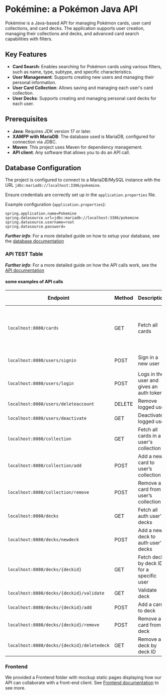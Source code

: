 # Pokémine: a Pokémon Java API

Pokémine is a Java-based API for managing Pokémon cards, user card collections, and card decks. The application supports user creation, managing their collections and decks, and advanced card search capabilities with filters.

## Key Features

- **Card Search**: Enables searching for Pokémon cards using various filters, such as name, type, subtype, and specific characteristics.
- **User Management**: Supports creating new users and managing their personal information.
- **User Card Collection**: Allows saving and managing each user's card collection.
- **User Decks**: Supports creating and managing personal card decks for each user.

## Prerequisites

- **Java**: Requires JDK version 17 or later.
- **XAMPP with MariaDB**: The database used is MariaDB, configured for connection via JDBC.
- **Maven**: This project uses Maven for dependency management.
- **API client**: Any software that allows you to do an API call.

## Database Configuration

The project is configured to connect to a MariaDB/MySQL instance with the URL `jdbc:mariadb://localhost:3306/pokemine`. 

Ensure credentials are correctly set up in the `application.properties` file.

Example configuration (`application.properties`):

```properties
spring.application.name=Pokemine
spring.datasource.url=jdbc:mariadb://localhost:3306/pokemine
spring.datasource.username=root
spring.datasource.password=
```

**_Further info_**: For a more detailed guide on how to setup your database, see the [database documentation](./Database-Documentation.md) 

### API TEST  Table 
**_Further info_**: For a more detailed guide on how the API calls work, see the[ API documentation](./API-Documentation.md)
#### some examples of API calls
| Endpoint                                         | Method   | Description                                | Parameters                                   | Request Body | Auth needed |
|--------------------------------------------------|----------|--------------------------------------------|----------------------------------------------|--------------|----|
| `localhost:8080/cards`                           | GET      | Fetch all cards                            | `name`, `type`, `artist`, `set`, `rarity`,<br>`supertype`, `series`, `generation`, `id`, `page` |       |    no | 
| `localhost:8080/users/signin`                     | POST     | Sign in a new user                         | `username`, `email`, `password` | yes | no|
| `localhost:8080/users/login`                     | POST     | Logs in the user and gives an auth token                         |  `email`, `password`              | yes          | no: will create the token |
| `localhost:8080/users/deleteaccount`              | DELETE      | Remove logged user                         | `id`                                         |           | yes |
| `localhost:8080/users/deactivate`                 | GET      | Deactivate logged user                      | `id`                                         |           | yes|
| `localhost:8080/collection`                      | GET      | Fetch all cards in a user's collection     | `userid`                                     |           | yes |
| `localhost:8080/collection/add`          | POST     | Add a new card to user’s collection        | `cardid`                                     |           | yes |
| `localhost:8080/collection/remove`       | POST     | Remove a card from user’s collection       | `cardid`                                     |           | yes |
| `localhost:8080/decks`                   | GET      | Fetch all auth user's decks                  | -                                            |            | yes |
| `localhost:8080/decks/newdeck`           | POST     | Add a new deck to auth user's decks                     | `name`, `description`                        |           | yes |
| `localhost:8080/decks/{deckid}`          | GET      | Fetch deck by deck ID for a specific user  | -                                            |            | yes |
| `localhost:8080/decks/{deckid}/validate` | GET      | Validate deck                              | -                                            |            | yes |
| `localhost:8080/decks/{deckid}/add`      | POST     | Add a card to deck                         | `cardid`                                     |           | yes |
| `localhost:8080/decks/{deckid}/remove`   | POST     | Remove a card from deck                    | `cardid`                                     |           |  yes |
| `localhost:8080/decks/{deckid}/deletedeck` | GET   | Remove a deck by deck ID                   | `deckid`                                     |           | yes |

### Frontend
We provided a Frontend folder with mockup static pages displaying how our API can collaborate with a front-end client.
See [Frontend documentation](./manuale_utente/README.md) to see more.
